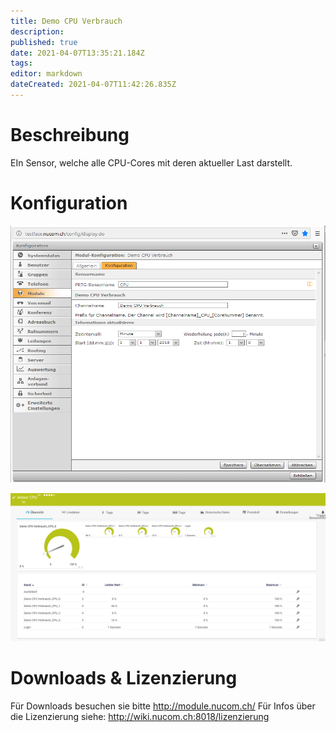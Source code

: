 ```yaml
---
title: Demo CPU Verbrauch
description: 
published: true
date: 2021-04-07T13:35:21.184Z
tags: 
editor: markdown
dateCreated: 2021-04-07T11:42:26.835Z
---
```


# Beschreibung
EIn Sensor, welche alle CPU-Cores mit deren aktueller Last darstellt.
# Konfiguration
![Cpu](/uploads/prtg/cpu.png "Cpu")

![Cpusensor](/uploads/prtg/cpusensor.png "Cpusensor")
# Downloads & Lizenzierung
Für Downloads besuchen sie bitte http://module.nucom.ch/
Für Infos über die Lizenzierung siehe: http://wiki.nucom.ch:8018/lizenzierung
